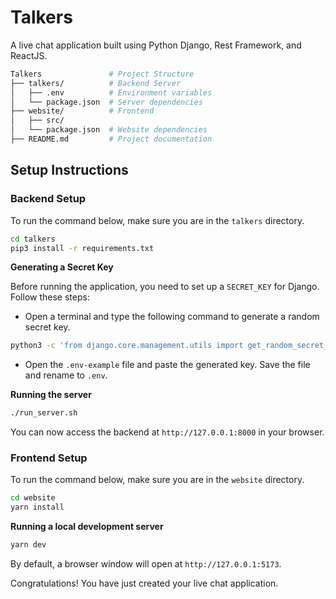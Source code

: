 # Talkers

A live chat application built using Python Django, Rest Framework, and ReactJS.

```bash
Talkers               # Project Structure
├── talkers/          # Backend Server
│   ├── .env          # Environment variables
│   └── package.json  # Server dependencies
├── website/          # Frontend
│   ├── src/
│   └── package.json  # Website dependencies
├── README.md         # Project documentation
```

## Setup Instructions

### Backend Setup

To run the command below, make sure you are in the `talkers` directory.

```bash
cd talkers
pip3 install -r requirements.txt
```

**Generating a Secret Key**

Before running the application, you need to set up a `SECRET_KEY` for Django. Follow these steps:

- Open a terminal and type the following command to generate a random secret key.

```bash
python3 -c 'from django.core.management.utils import get_random_secret_key; print(get_random_secret_key())'
```

- Open the `.env-example` file and paste the generated key. Save the file and rename to `.env`.

**Running the server**

```bash
./run_server.sh
```

You can now access the backend at `http://127.0.0.1:8000` in your browser.

### Frontend Setup

To run the command below, make sure you are in the `website` directory.

```bash
cd website
yarn install
```

**Running a local development server**

```bash
yarn dev
```

By default, a browser window will open at `http://127.0.0.1:5173`.

Congratulations! You have just created your live chat application.
